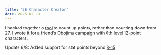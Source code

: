 ```yaml
---
title: '5E Character Creator'
date: 2025-05-23
---
```


I hacked together a [tool](/tools/5e-character-creator) to count up points, rather than counting down from 27. I wrote it for a friend's Obojima campaign with 0th level 12-point characters.

Update 6/8: Added support for stat points beyond [8-15](/Expanded_Point_Buy_System.pdf)